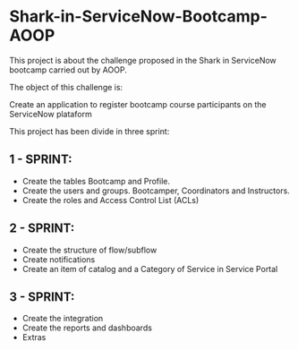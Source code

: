 # Shark-in-ServiceNow-Bootcamp-AOOP
This project is about the challenge proposed in the Shark in ServiceNow bootcamp carried out by AOOP.

The object of this challenge is:

Create an application to register bootcamp course participants on the ServiceNow plataform

This project has been divide in three sprint:

## 1 - SPRINT:
* Create the tables Bootcamp and Profile.
* Create the users and groups. Bootcamper, Coordinators and Instructors.
* Create the roles and Access Control List (ACLs)

## 2 - SPRINT:
* Create the structure of flow/subflow
* Create notifications
* Create an item of catalog and a Category of Service in Service Portal

## 3 - SPRINT:
* Create the integration
* Create the reports and dashboards
* Extras

